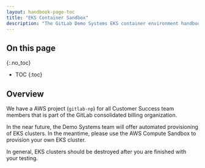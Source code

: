 ```yaml
---
layout: handbook-page-toc
title: "EKS Container Sandbox"
description: "The GitLab Demo Systems EKS container environment handbook pages provides an overview of how our AWS cluster infrastructure is configured and has answers to frequently asked questions."
---
```


## On this page
{:.no_toc}

- TOC
{:toc}

## Overview 

We have a AWS project (`gitlab-np`) for all Customer Success team members that is part of the GitLab consolidated billing organization.

In the near future, the Demo Systems team will offer automated provisioning of EKS clusters. In the meantime, please use the AWS Compute Sandbox to provision your own EKS cluster.

In general, EKS clusters should be destroyed after you are finished with your testing.


